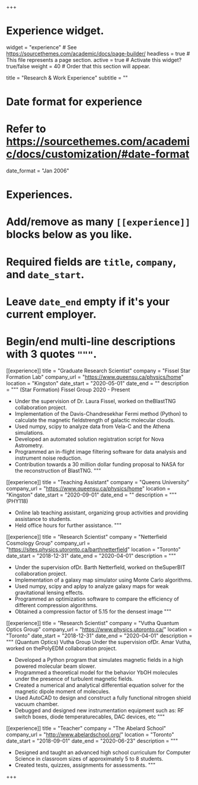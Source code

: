 +++
# Experience widget.
widget = "experience"  # See https://sourcethemes.com/academic/docs/page-builder/
headless = true  # This file represents a page section.
active = true  # Activate this widget? true/false
weight = 40  # Order that this section will appear.

title = "Research & Work Experience"
subtitle = ""

# Date format for experience
#   Refer to https://sourcethemes.com/academic/docs/customization/#date-format
date_format = "Jan 2006"

# Experiences.
#   Add/remove as many `[[experience]]` blocks below as you like.
#   Required fields are `title`, `company`, and `date_start`.
#   Leave `date_end` empty if it's your current employer.
#   Begin/end multi-line descriptions with 3 quotes `"""`.

[[experience]]
  title = "Graduate Research Scientist"
  company = "Fissel Star Formation Lab"
  company_url = "https://www.queensu.ca/physics/home"
  location = "Kingston"
  date_start = "2020-05-01"
  date_end = ""
  description = """
  (Star Formation) Fissel Group 2020 - Present
  * Under the supervision of Dr. Laura Fissel, worked on theBlastTNG collaboration project.
  * Implementation of the Davis-Chandresekhar Fermi method (Python) to calculate the magnetic fieldstrength of galactic molecular clouds.
  * Used numpy, scipy to analyze data from Vela-C and the Athena simulations.
  * Developed an automated solution registration script for Nova Astrometry.
  * Programmed an in-flight image filtering software for data analysis and instrument noise reduction.
  * Contribution towards a 30 million dollar funding proposal to NASA for the reconstruction of BlastTNG.
  """

  [[experience]]
  title = "Teaching Assistant"
  company = "Queens University"
  company_url = "https://www.queensu.ca/physics/home"
  location = "Kingston"
  date_start = "2020-09-01"
  date_end = ""
  description = """
  (PHY118)
  * Online lab teaching assistant, organizing group activities and providing assistance to students.
  * Held office hours for further assistance.
  """

[[experience]]
  title = "Research Scientist"
  company = "Netterfield Cosmology Group"
  company_url = "https://sites.physics.utoronto.ca/barthnetterfield"
  location = "Toronto"
  date_start = "2018-12-31"
  date_end = "2020-04-01"
  description = """
  * Under the supervision ofDr. Barth Netterfield, worked on theSuperBIT collaboration project.
  * Implementation of a galaxy map simulator using Monte Carlo algorithms.
  * Used numpy, scipy and aplpy to analyze galaxy maps for weak gravitational lensing effects.
  * Programmed an optimization software to compare the efficiency of different compression algorithms.
  * Obtained a compression factor of 5.15 for the densest image
  """

  [[experience]]
  title = "Research Scientist"
  company = "Vutha Quantum Optics Group"
  company_url = "https://www.physics.utoronto.ca/"
  location = "Toronto"
  date_start = "2018-12-31"
  date_end = "2020-04-01"
  description = """
  (Quantum Optics) Vutha Group
  Under the supervision ofDr.  Amar Vutha, worked on thePolyEDM collaboration project.
  * Developed a Python program that simulates magnetic fields in a high powered molecular beam slower.
  * Programmed a theoretical model for the behavior YbOH molecules under the presence of turbulent magnetic fields.
  * Created a numerical and analytical differential equation solver for the magnetic dipole moment of molecules.
  * Used AutoCAD to design and construct a fully functional nitrogen shield vacuum chamber.
  * Debugged and designed new instrumentation equipment such as: RF switch boxes, diode temperaturecables, DAC devices, etc
  """

[[experience]]
  title = "Teacher"
  company = "The Abelard School"
  company_url = "http://www.abelardschool.org/"
  location = "Toronto"
  date_start = "2018-09-01"
  date_end = "2020-06-23"
  description = """
  * Designed and taught an advanced high school curriculum for Computer Science in classroom sizes of approximately
  5 to 8 students.
  * Created tests, quizzes, assignments for assessments.
  """

+++
